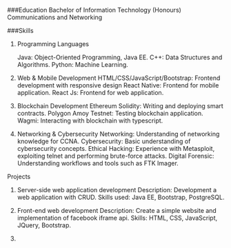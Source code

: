 ###Education
Bachelor of Information Technology (Honours) Communications and Networking

###Skills
1. Programming Languages

   Java: Object-Oriented Programming, Java EE.
   C++: Data Structures and Algorithms.
   Python: Machine Learning.
3. Web & Mobile Development
   HTML/CSS/JavaScript/Bootstrap: Frontend development with responsive design
   React Native: Frontend for mobile application.
   React Js: Frontend for web application.
4. Blockchain Development
   Ethereum Solidity: Writing and deploying smart contracts.
   Polygon Amoy Testnet: Testing blockchain application.
   Wagmi: Interacting with blockchain with typescript.
5. Networking & Cybersecurity
   Networking: Understanding of networking knowledge for CCNA.
   Cybersecurity: Basic understanding of cybersecurity concepts.
   Ethical Hacking: Experience with Metasploit, exploiting telnet and performing brute-force attacks.
   Digital Forensic: Understanding workflows and tools such as FTK Imager.

Projects
1. Server-side web application development
   Description: Development a web application with CRUD.
   Skills used: Java EE, Bootstrap, PostgreSQL.

2. Front-end web development
   Description: Create a simple website and implementation of facebook iframe api.
   Skills: HTML, CSS, JavaScript, JQuery, Bootstrap.

3. 
